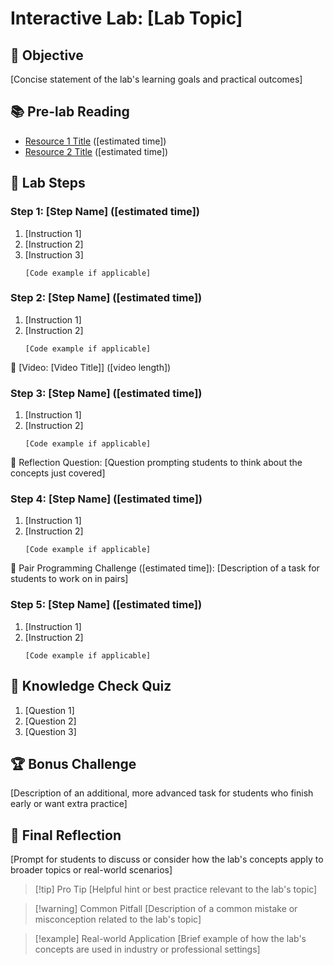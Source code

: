 # Interactive Lab: [Lab Topic]

## 🎯 Objective
[Concise statement of the lab's learning goals and practical outcomes]

## 📚 Pre-lab Reading
- [Resource 1 Title](URL) ([estimated time])
- [Resource 2 Title](URL) ([estimated time])

## 🧪 Lab Steps

### Step 1: [Step Name] ([estimated time])
1. [Instruction 1]
2. [Instruction 2]
3. [Instruction 3]
   ```[language]
   [Code example if applicable]
   ```

### Step 2: [Step Name] ([estimated time])
1. [Instruction 1]
2. [Instruction 2]
   ```[language]
   [Code example if applicable]
   ```

🎥 [Video: [Video Title]] ([video length])

### Step 3: [Step Name] ([estimated time])
1. [Instruction 1]
2. [Instruction 2]
   ```[language]
   [Code example if applicable]
   ```

📝 Reflection Question: [Question prompting students to think about the concepts just covered]

### Step 4: [Step Name] ([estimated time])
1. [Instruction 1]
2. [Instruction 2]
   ```[language]
   [Code example if applicable]
   ```

🤝 Pair Programming Challenge ([estimated time]):
[Description of a task for students to work on in pairs]

### Step 5: [Step Name] ([estimated time])
1. [Instruction 1]
2. [Instruction 2]
   ```[language]
   [Code example if applicable]
   ```

## 🧠 Knowledge Check Quiz
1. [Question 1]
2. [Question 2]
3. [Question 3]

## 🏆 Bonus Challenge
[Description of an additional, more advanced task for students who finish early or want extra practice]

## 🤔 Final Reflection
[Prompt for students to discuss or consider how the lab's concepts apply to broader topics or real-world scenarios]

> [!tip] Pro Tip
> [Helpful hint or best practice relevant to the lab's topic]

> [!warning] Common Pitfall
> [Description of a common mistake or misconception related to the lab's topic]

> [!example] Real-world Application
> [Brief example of how the lab's concepts are used in industry or professional settings]